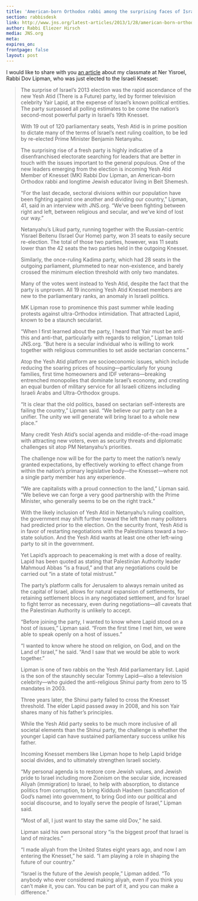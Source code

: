 ```yaml
---
title: 'American-born Orthodox rabbi among the surprising faces of Israel’s future'
section: rabbisdesk
link: http://www.jns.org/latest-articles/2013/1/28/american-born-orthodox-rabbi-among-the-surprising-faces-of-i.html
author: Rabbi Eliezer Hirsch
media: JNS.org
meta:
expires_on:
frontpage: false
layout: post
---
```


I would like to share with you [an article](http://www.jns.org/latest-articles/2013/1/28/american-born-orthodox-rabbi-among-the-surprising-faces-of-i.html) about my classmate at Ner Yisroel, Rabbi Dov Lipman, who was just elected to the Israeli Knesset:

>The surprise of Israel’s 2013 election was the rapid ascendance of the new Yesh Atid (There is a Future) party, led by former television celebrity Yair Lapid, at the expense of Israel’s known political entities. The party surpassed all polling estimates to be come the nation’s second-most powerful party in Israel’s 19th Knesset.
>
>With 19 out of 120 parliamentary seats, Yesh Atid is in prime position to dictate many of the terms of Israel’s next ruling coalition, to be led by re-elected Prime Minister Benjamin Netanyahu.
>
>The surprising rise of a fresh party is highly indicative of a disenfranchised electorate searching for leaders that are better in touch with the issues important to the general populous. One of the new leaders emerging from the election is incoming Yesh Atid Member of Knesset (MK) Rabbi Dov Lipman, an American-born Orthodox rabbi and longtime Jewish educator living in Beit Shemesh.
>
>“For the last decade, sectoral divisions within our population have been fighting against one another and dividing our country,” Lipman, 41, said in an interview with JNS.org. “We’ve been fighting between right and left, between religious and secular, and we’ve kind of lost our way.”
>
>Netanyahu’s Likud party, running together with the Russian-centric Yisrael Beitenu (Israel Our Home) party, won 31 seats to easily secure re-election. The total of those two parties, however, was 11 seats lower than the 42 seats the two parties held in the outgoing Knesset.
>
>Similarly, the once-ruling Kadima party, which had 28 seats in the outgoing parliament, plummeted to near non-existence, and barely crossed the minimum election threshold with only two mandates.
>
>Many of the votes went instead to Yesh Atid, despite the fact that the party is unproven.  All 19 incoming Yesh Atid Knesset members are new to the parliamentary ranks, an anomaly in Israeli politics.
>
>MK Lipman rose to prominence this past summer while leading protests against ultra-Orthodox intimidation. That attracted Lapid, known to be a staunch secularist.
>
>“When I first learned about the party, I heard that Yair must be anti-this and anti-that, particularly with regards to religion,” Lipman told JNS.org. “But here is a secular individual who is willing to work together with religious communities to set aside sectarian concerns.”
>
>Atop the Yesh Atid platform are socioeconomic issues, which include reducing the soaring prices of housing—particularly for young families, first time homeowners and IDF veterans—breaking entrenched monopolies that dominate Israel’s economy, and creating an equal burden of military service for all Israeli citizens including Israeli Arabs and Ultra-Orthodox groups.
>
>“It is clear that the old politics, based on sectarian self-interests are failing the country,” Lipman said. “We believe our party can be a unifier. The unity we will generate will bring Israel to a whole new place.”
>
>Many credit Yesh Atid’s social agenda and middle-of-the-road image with attracting new voters, even as security threats and diplomatic challenges sit atop PM Netanyahu’s priorities.
>
>The challenge now will be for the party to meet the nation’s newly granted expectations, by effectively working to effect change from within the nation’s primary legislative body—the Knesset—where not a single party member has any experience.
>
>“We are capitalists with a proud connection to the land,” Lipman said. “We believe we can forge a very good partnership with the Prime Minister, who generally seems to be on the right track.”
>
>With the likely inclusion of Yesh Atid in Netanyahu’s ruling coalition, the government may shift further toward the left than many pollsters had predicted prior to the election.  On the security front, Yesh Atid is in favor of restarting negotiations with the Palestinians toward a two-state solution.  And the Yesh Atid wants at least one other left-wing party to sit in the government.
>
>Yet Lapid’s approach to peacemaking is met with a dose of reality. Lapid has been quoted as stating that Palestinian Authority leader Mahmoud Abbas “is a fraud,” and that any negotiations could be carried out “in a state of total mistrust.”
>
>The party’s platform calls for Jerusalem to always remain united as the capital of Israel, allows for natural expansion of settlements, for retaining settlement blocs in any negotiated settlement, and for Israel to fight terror as necessary, even during negotiations—all caveats that the Palestinian Authority is unlikely to accept.
>
>“Before joining the party, I wanted to know where Lapid stood on a host of issues,” Lipman said. “From the first time I met him, we were able to speak openly on a host of issues.”
>
>“I wanted to know where he stood on religion, on God, and on the Land of Israel,” he said. “And I saw that we would be able to work together.”
>
>Lipman is one of two rabbis on the Yesh Atid parliamentary list. Lapid is the son of the staunchly secular Tommy Lapid—also a television celebrity—who guided the anti-religious Shinui party from zero to 15 mandates in 2003.
>
>Three years later, the Shinui party failed to cross the Knesset threshold. The elder Lapid passed away in 2008, and his son Yair shares many of his father’s principles.
>
>While the Yesh Atid party seeks to be much more inclusive of all societal elements than the Shinui party, the challenge is whether the younger Lapid can have sustained parliamentary success unlike his father.
>
>Incoming Knesset members like Lipman hope to help Lapid bridge social divides, and to ultimately strengthen Israeli society.
>
>“My personal agenda is to restore core Jewish values, and Jewish pride to Israel including more Zionism on the secular side, increased Aliyah (immigration) to Israel, to help with absorption, to distance politics from corruption, to bring Kiddush Hashem (sanctification of God’s name) into government, to bring God into our political and social discourse, and to loyally serve the people of Israel,” Lipman said.
>
>“Most of all, I just want to stay the same old Dov,” he said.
>
>Lipman said his own personal story “is the biggest proof that Israel is land of miracles.”
>
>“I made aliyah from the United States eight years ago, and now I am entering the Knesset,” he said. “I am playing a role in shaping the future of our country.”
>
>“Israel is the future of the Jewish people,” Lipman added. “To anybody who ever considered making aliyah, even if you think you can’t make it, you can. You can be part of it, and you can make a difference.”
